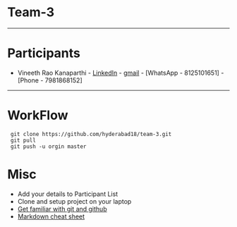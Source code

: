 # Team-3

***

# Participants

* Vineeth Rao Kanaparthi - [LinkedIn](https://www.linkedin.com/in/vineeth-kanaparthi/) - [gmail](vineeth0025@gmail.com) - [WhatsApp - 8125101651] - [Phone - 7981868152]




***

# WorkFlow

```
 git clone https://github.com/hyderabad18/team-3.git
 git pull
 git push -u orgin master
```

# Misc

* Add your details to Participant List
* Clone and setup project on your laptop
* [Get familiar with git and github](https://codeburst.io/git-and-github-in-a-nutshell-b0a3cc06458f)
* [Markdown cheat sheet](https://github.com/adam-p/markdown-here/wiki/Markdown-Cheatsheet) 
